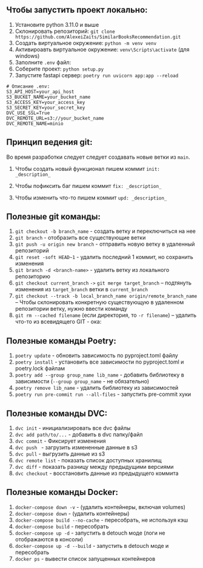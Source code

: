 ## Чтобы запустить проект локально:
1. Установите python 3.11.0 и выше
2. Склонировать репозиторий: ``git clone https://github.com/AlexeiZaits/SimilarBooksRecommendation.git``
3. Создать виртуальное окружение: ``python -m venv venv``
4. Активироавть виртуальное окружение: ``venv\Scripts\activate`` (для windows)
5. Заполните ``.env`` файл:
6. Соберите проект: ``python setup.py``
7. Запустите fastapi сервер: ``poetry run uvicorn app:app --reload``

```
# Описание .env:
S3_API_HOST=your_api_host
S3_BUCKET_NAME=your_bucket_name
S3_ACCESS_KEY=your_access_key
S3_SECRET_KEY=your_secret_key
DVC_USE_SSL=True
DVC_REMOTE_URL=s3://your_bucket_name
DVC_REMOTE_NAME=minio
```

## Принцип ведения git:

Во время разработки следует следует создавать новые ветки из ``main``.

1. Чтобы создать новый функционал пишем коммит ``init: _description_``

2. Чтобы пофиксить баг пишем коммит ``fix: _description_``

2. Чтобы изменить что-то пишем коммит ``upd: _description_``


## Полезные git команды:
1. ``git checkout -b branch_name`` - создать ветку и переключиться на нее
2. ``git branch`` - отобразить все существующие ветки
3. ``git push -u origin new branch``  - отправить новую ветку в удаленный репозиторий
4. ``git reset -soft HEAD~1`` - удалить последний 1 коммит, но сохранить изменения
5. ``git branch -d <branch-name>`` - удалить ветку из локального репозиторию
6. ``git checkout current_branch`` ``->`` ``git merge target_branch`` – подтянуть изменения из ``target_branch`` ветки в ``current_branch``
7. ``git checkout --track -b local_branch_name origin/remote_branch_name`` – Чтобы склонировать конкретную существующую в удаленном репозитории ветку, нужно ввести команду
8. ``git rm --cached filename`` (если директория, то ``-r filename``) – удалить что-то из всевидящего GIT - ока:

## Полезные команды Poetry:
1. ``poetry update`` - обновить зависимость по pyproject.toml файлу
2. ``poetry install`` - установить все зависимости по pyproject.toml и poetry.lock файлам
3. ``poetry add --group group_name lib_name`` - добавить библиотеку в зависимости (``--group group_name`` - не обязательно)
4. ``poetry remove lib_name`` - удалить библиотеку из зависимостей
5. ``poetry run pre-commit run --all-files`` - запустить pre-commit хуки

## Полезные команды DVC:
1. ``dvc init`` - инициализировать все dvc файлы
2. ``dvc add path/to/...`` - добавить в dvc папку/файл
3. ``dvc commit`` - Фиксирует изменения
4. ``dvc push `` - загрузить измененные данные в s3
5. ``dvc pull`` - выгрузить данные из s3
6. ``dvc remote list`` - показать список доступных хранилищ
7. ``dvc diff`` - показать разницу между предыдущими версиями
8. ``dvc checkout`` - восстановить данные из предыдущего коммита

## Полезные команды Docker:
1. ``docker-compose down -v`` - (удалить контейнеры, включая volumes)
2. ``docker-compose down`` - (удалить контейнеры)
3. ``docker-compose build --no-cache`` - пересобрать, не используя кэш
4. ``docker-compose build`` - пересобрать
5. ``docker-compose up -d`` - запустить в detouch моде (логи не отображаются в консоли)
6. ``docker-compose up -d --build`` - запустить в detouch моде и пересобрать
7. ``docker ps`` - вывести список запущенных контейнеров
